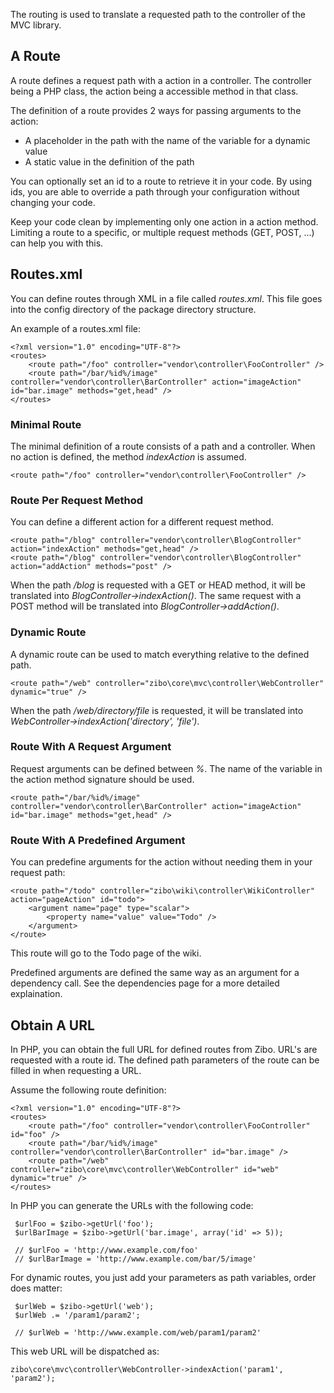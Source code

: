 The routing is used to translate a requested path to the controller of the MVC library.

## A Route

A route defines a request path with a action in a controller. 
The controller being a PHP class, the action being a accessible method in that class.

The definition of a route provides 2 ways for passing arguments to the action:
 
* A placeholder in the path with the name of the variable for a dynamic value
* A static value in the definition of the path 

You can optionally set an id to a route to retrieve it in your code. 
By using ids, you are able to override a path through your configuration without changing your code.

Keep your code clean by implementing only one action in a action method. 
Limiting a route to a specific, or multiple request methods (GET, POST, ...) can help you with this. 

## Routes.xml

You can define routes through XML in a file called _routes.xml_. 
This file goes into the config directory of the package directory structure. 

An example of a routes.xml file:

    <?xml version="1.0" encoding="UTF-8"?>
    <routes>
        <route path="/foo" controller="vendor\controller\FooController" />    
        <route path="/bar/%id%/image" controller="vendor\controller\BarController" action="imageAction" id="bar.image" methods="get,head" />    
    </routes>
    
### Minimal Route

The minimal definition of a route consists of a path and a controller. 
When no action is defined, the method _indexAction_ is assumed.

    <route path="/foo" controller="vendor\controller\FooController" />

### Route Per Request Method

You can define a different action for a different request method.

    <route path="/blog" controller="vendor\controller\BlogController" action="indexAction" methods="get,head" />    
    <route path="/blog" controller="vendor\controller\BlogController" action="addAction" methods="post" />    

When the path _/blog_ is requested with a GET or HEAD method, it will be translated into _BlogController->indexAction()_. 
The same request with a POST method will be translated into _BlogController->addAction()_.
    
### Dynamic Route

A dynamic route can be used to match everything relative to the defined path.

    <route path="/web" controller="zibo\core\mvc\controller\WebController" dynamic="true" />
    
When the path _/web/directory/file_ is requested, it will be translated into _WebController->indexAction('directory', 'file')_.
    
### Route With A Request Argument

Request arguments can be defined between _%_. 
The name of the variable in the action method signature should be used.

    <route path="/bar/%id%/image" controller="vendor\controller\BarController" action="imageAction" id="bar.image" methods="get,head" />    

### Route With A Predefined Argument

You can predefine arguments for the action without needing them in your request path:

    <route path="/todo" controller="zibo\wiki\controller\WikiController" action="pageAction" id="todo">
        <argument name="page" type="scalar">
            <property name="value" value="Todo" />
        </argument>
    </route>
    
This route will go to the Todo page of the wiki. 

Predefined arguments are defined the same way as an argument for a dependency call.
See the dependencies page for a more detailed explaination.

## Obtain A URL

In PHP, you can obtain the full URL for defined routes from Zibo. 
URL's are requested with a route id.
The defined path parameters of the route can be filled in when requesting a URL.

Assume the following route definition:

    <?xml version="1.0" encoding="UTF-8"?>
    <routes>
        <route path="/foo" controller="vendor\controller\FooController" id="foo" />    
        <route path="/bar/%id%/image" controller="vendor\controller\BarController" id="bar.image" />    
        <route path="/web" controller="zibo\core\mvc\controller\WebController" id="web" dynamic="true" />
    </routes>
 
In PHP you can generate the URLs with the following code:
 
     $urlFoo = $zibo->getUrl('foo'); 
     $urlBarImage = $zibo->getUrl('bar.image', array('id' => 5));
     
     // $urlFoo = 'http://www.example.com/foo'
     // $urlBarImage = 'http://www.example.com/bar/5/image'
     
For dynamic routes, you just add your parameters as path variables, order does matter:

     $urlWeb = $zibo->getUrl('web');
     $urlWeb .= '/param1/param2';
     
     // $urlWeb = 'http://www.example.com/web/param1/param2'
     
This web URL will be dispatched as:

    zibo\core\mvc\controller\WebController->indexAction('param1', 'param2');